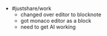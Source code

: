- #justshare/work
	- changed over editor to blocknote
	- got monaco editor as a block
	- need to get AI working